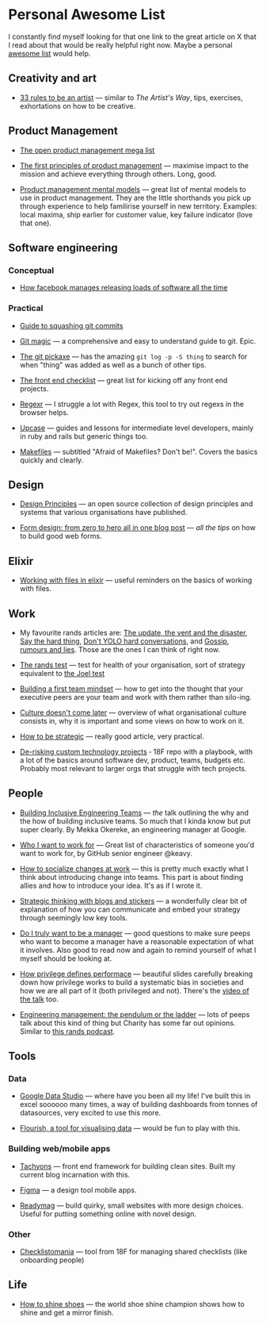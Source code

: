# Personal Awesome List

I constantly find myself looking for that one link to the great article on X that I read about that would be really helpful right now. Maybe a personal [awesome list](https://github.com/sindresorhus/awesome) would help.

## Creativity and art

- [33 rules to be an artist](https://www.vulture.com/2018/11/jerry-saltz-how-to-be-an-artist.html?utm_campaign=TFTWS&utm_medium=email&utm_source=Revue%20newsletter) &mdash; similar to _The Artist's Way_, tips, exercises, exhortations on how to be creative. 

## Product Management

- [The open product management mega list](https://github.com/tron1991/open-product-management)

- [The first principles of product management](https://blackboxofpm.com/the-first-principles-of-product-management-ea0e2f2a018c) &mdash; maximise impact to the mission and achieve everything through others. Long, good.

- [Product management mental models](https://blackboxofpm.com/product-management-mental-models-for-everyone-31e7828cb50b) &mdash; great list of mental models to use in product management. They are the little shorthands you pick up through experience to help familirise yourself in new territory. Examples: local maxima, ship earlier for customer value, key failure indicator (love that one).

## Software engineering

### Conceptual

- [How facebook manages releasing loads of software all the time](https://t.co/4DNsiOFIZn)

### Practical

- [Guide to squashing git commits](https://robots.thoughtbot.com/git-interactive-rebase-squash-amend-rewriting-history)

- [Git magic](http://www-cs-students.stanford.edu/~blynn/gitmagic/index.html) &mdash; a comprehensive and easy to understand guide to git. Epic.

- [The git pickaxe](http://www.philandstuff.com/2014/02/09/git-pickaxe.html) &mdash; has the amazing `git log -p -S thing` to search for when "thing" was added as well as a bunch of other tips.

- [The front end checklist](https://github.com/thedaviddias/Front-End-Checklist#how-to-use) &mdash; great list for kicking off any front end projects.  

- [Regexr](https://regexr.com/) &mdash; I struggle a lot with Regex, this tool to try out regexs in the browser helps.

- [Upcase](https://thoughtbot.com/upcase) &mdash; guides and lessons for intermediate level developers, mainly in ruby and rails but generic things too.

- [Makefiles](https://matthias-endler.de/2017/makefiles/) &mdash; subtitled "Afraid of Makefiles? Don't be!". Covers the basics quickly and clearly.

## Design

- [Design Principles](https://principles.design/) &mdash; an open source collection of design principles and systems that various organisations have published.

- [Form design: from zero to hero all in one blog post](https://adamsilver.io/articles/form-design-from-zero-to-hero-all-in-one-blog-post/) &mdash; _all the tips_ on how to build good web forms.


## Elixir

- [Working with files in elixir](https://code.tutsplus.com/tutorials/working-with-file-system-in-elixir--cms-28869) &mdash; useful reminders on the basics of working with files.

## Work

- My favourite rands articles are: [The update, the vent and the disaster](https://randsinrepose.com/archives/the-update-the-vent-and-the-disaster/), [Say the hard thing](https://randsinrepose.com/archives/say-the-hard-thing/), [Don't YOLO hard conversations](https://randsinrepose.com/archives/dont-yolo-hard-conversations/), and [Gossip, rumours and lies](https://randsinrepose.com/archives/gossip-rumors-and-lies/). Those are the ones I can think of right now.

- [The rands test](http://randsinrepose.com/archives/the-rands-test/) &mdash; test for health of your organisation, sort of strategy equivalent to [the Joel test](https://www.joelonsoftware.com/2000/08/09/the-joel-test-12-steps-to-better-code/)

- [Building a first team mindset](http://www.attack-gecko.net/2018/06/25/building-a-first-team-mindset/) &mdash; how to get into the thought that your executive peers are your team and work with them rather than silo-ing.

- [Culture doesn't come later](https://www.linkedin.com/pulse/culture-doesnt-come-later-bud-caddell/) &mdash; overview of what organisational culture consists in, why it is important and some views on how to work on it.
  
- [How to be strategic](https://medium.com/@joulee/how-to-be-strategic-f6630a44f86b) &mdash; really good article, very practical.

- [De-risking custom technology projects](https://github.com/18F/technology-budgeting/blob/master/handbook.md) &dash; 18F repo with a playbook, with a lot of the basics around software dev, product, teams, budgets etc. Probably most relevant to larger orgs that struggle with tech projects.

## People

- [Building Inclusive Engineering Teams](https://www.youtube.com/watch?v=SYsI-6_csMY) &mdash; *the* talk outlining the why and the how of building inclusive teams. So much that I kinda know but put super clearly. By Mekka Okereke, an engineering manager at Google.

- [Who I want to work for](https://medium.com/@keavy/who-i-want-to-work-for-b04ce972c202) &mdash; Great list of characteristics of someone you'd want to work for, by GitHub senior engineer @keavy.

- [How to socialize changes at work](https://chelseatroy.com/2018/02/25/how-to-socialize-big-changes-at-work-part-1-start-at-the-grassroots-level/) &mdash; this is pretty much exactly what I think about introducing change into teams. This part is about finding allies and how to introduce your idea. It's as if I wrote it.

- [Strategic thinking with blogs and stickers](https://gilest.org/blogging-stickers.html) &mdash; a wonderfully clear bit of explanation of how you can communicate and embed your strategy through seemingly low key tools.

- [Do I truly want to be a manager](https://m.signalvnoise.com/do-i-truly-want-to-become-a-manager/) &mdash; good questions to make sure peeps who want to become a manager have a reasonable expectation of what it involves. Also good to read now and again to remind yourself of what I myself should be looking at. 

- [How privilege defines performace](http://slides.com/tatianamac/how-privilege-defines-performance/fullscreen/#/) &mdash; beautiful slides carefully breaking down how privilege works to build a systematic bias in societies and how we are all part of it (both privileged and not). There's the [video of the talk](https://www.youtube.com/watch?v=nQq_gZiZ-jg) too.

- [Engineering management: the pendulum or the ladder](https://charity.wtf/2019/01/04/engineering-management-the-pendulum-or-the-ladder/) &mdash; lots of peeps talk about this kind of thing but Charity has some far out opinions. Similar to [this rands podcast](https://randsinrepose.com/archives/the-one-about-management-pt-1/). 

## Tools

### Data

- [Google Data Studio](https://datastudio.google.com/) &mdash; where have you been all my life! I've built this in excel soooooo many times, a way of building dashboards from tonnes of datasources, very excited to use this more.
  
- [Flourish, a tool for visualising data](https://flourish.studio/) &mdash; would be fun to play with this.

### Building web/mobile apps

- [Tachyons](http://tachyons.io/) &mdash; front end framework for building clean sites. Built my current blog incarnation with this.

- [Figma](https://www.figma.com/) &mdash; a design tool mobile apps.

- [Readymag](https://readymag.com/) &mdash; build quirky, small websites with more design choices. Useful for putting something online with novel design.

### Other

- [Checklistomania](https://github.com/18F/checklistomania) &mdash; tool from 18F for managing shared checklists (like onboarding people)

## Life

- [How to shine shoes](https://thearmoury.com/blogs/journal/how-to-shine-shoes) &mdash; the world shoe shine champion shows how to shine and get a mirror finish.
